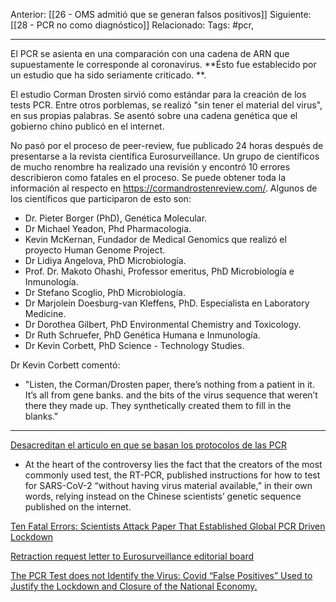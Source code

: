 Anterior: [[26 - OMS admitió que se generan falsos positivos]]
Siguiente: [[28 - PCR no como diagnóstico]]
Relacionado:
Tags: #pcr, 

---------------------------------------------------------------------
El PCR se asienta en una comparación con una cadena de ARN que supuestamente le corresponde al coronavirus. **Ésto fue establecido por un estudio que ha sido seriamente criticado. **.  

El estudio Corman Drosten sirvió como estándar para la creación de los tests PCR. Entre otros porblemas, se realizó "sin tener el material del virus", en sus propias palabras. Se asentó sobre una cadena genética que el gobierno chino publicó en el internet. 

No pasó por el proceso de peer-review, fue publicado 24 horas después de presentarse a la revista científica Eurosurveillance. Un grupo de científicos de mucho renombre ha realizado una revisión y encontró 10 errores describieron como fatales en el proceso. Se puede obtener toda la información al respecto en https://cormandrostenreview.com/. Algunos de los científicos que participaron de esto son: 

-	Dr. Pieter Borger (PhD), Genética Molecular.
-	Dr Michael Yeadon, Phd Pharmacologia. 
-	Kevin McKernan, Fundador de Medical Genomics que realizó el proyecto Human Genome Project.
-	Dr Lidiya Angelova, PhD Microbiología.
-	Prof. Dr. Makoto Ohashi, Professor emeritus, PhD Microbiología e Inmunología.
-	Dr Stefano Scoglio, PhD Microbiología.
-	Dr Marjolein Doesburg-van Kleffens, PhD. Especialista en Laboratory Medicine.
-	Dr Dorothea Gilbert, PhD Environmental Chemistry and Toxicology.
-	Dr Ruth Schruefer, PhD Genética Humana e Inmunología.
-	Dr Kevin Corbett, PhD Science - Technology Studies.

Dr Kevin Corbett comentó:
- "Listen, the Corman/Drosten paper, there’s nothing from a patient in it. It’s all from gene banks. and the bits of the virus sequence that weren’t there they made up. They synthetically created them to fill in the blanks."



---------------------------------------------------------------------

[Desacreditan el articulo en que se basan los protocolos de las PCR](https://www.dsalud.com/reportaje/desacreditan-el-articulo-en-que-se-basan-los-protocolos-de-las-pcr/)
- At the heart of the controversy lies the fact that the creators of the most commonly used test, the RT-PCR, published instructions for how to test for SARS-CoV-2 “without having virus material available,” in their own words, relying instead on the Chinese scientists’ genetic sequence published on the internet.


[Ten Fatal Errors: Scientists Attack Paper That Established Global PCR Driven Lockdown](https://uncoverdc.com/2020/12/03/ten-fatal-errors-scientists-attack-paper-that-established-global-pcr-driven-lockdown/)

[Retraction request letter to Eurosurveillance editorial board](https://cormandrostenreview.com)


[The PCR Test does not Identify the Virus: Covid “False Positives” Used to Justify the Lockdown and Closure of the National Economy.](https://mydundasvalley.com/2021/02/05/the-pcr-test-does-not-identify-the-virus-covid-false-positives-used-to-justify-the-lockdown-and-closure-of-the-national-economy/)

